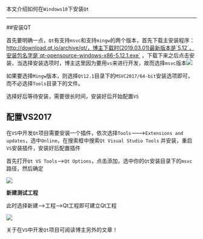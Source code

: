 本文介绍如何在`Windows10`下安装`Qt`

---

##安装QT

首先要明确一点，`Qt`有支持`msvc`和支持`mingw`的两个版本，首先下载主安装程序：http://download.qt.io/archive/qt/，博主下载时(2019.03.01)最新版本是`5.12`，安装包名字是`qt-opensource-windows-x86-5.12.1.exe` ，下载下来之后点击安装，当选择安装选项时，博主这里因为要用`vs`来进行开发，故而选择`msvc`版本![](https://yooongchun-blog.oss-cn-hangzhou.aliyuncs.com/Qt_timer/Qt_install.png)

如果要选择`Mingw`版本，则选择`Qt12.1`目录下的`MSVC2017/64-bit`安装选项即可，而不必选择`Tools`目录下的文件。

选择好后等待安装，需要很长时间，安装好后开始配置`VS`

## 配置VS2017

在`VS`中开发`Qt`项目需要安装一个插件，依次选择`Tools`--->`Extensions and updates`，选中`Online`，在搜索框中搜索`Qt Visual Studio Tools` 并安装，重启`VS`安装插件，安装好后配置插件

首先打开`Qt VS Tools`-->`Qt Options`，点击添加，选中你的`Qt`安装目录下的`msvc`路径，然后确定

![](https://yooongchun-blog.oss-cn-hangzhou.aliyuncs.com/Qt_timer/Qtsettings.png)

**新建测试工程** 

此时选择新建-->工程-->Qt工程即可建立Qt工程

![](https://yooongchun-blog.oss-cn-hangzhou.aliyuncs.com/Qt_timer/Qtproject.png)

关于在`VS`中开发`Qt`项目可阅读博主另外的文章！